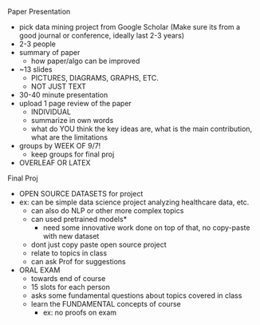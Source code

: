 
Paper Presentation
- pick data mining project from Google Scholar (Make sure its from a good journal or conference, ideally last 2-3 years)
- 2-3 people
- summary of paper
	- how paper/algo can be improved
- ~13 slides
	- PICTURES, DIAGRAMS, GRAPHS, ETC.
	- NOT JUST TEXT
- 30-40 minute presentation
- upload 1 page review of the paper
	- INDIVIDUAL
	- summarize in own words
	- what do YOU think the key ideas are, what is the main contribution, what are the limitations
- groups by WEEK OF 9/7!
	- keep groups for final proj
- OVERLEAF OR LATEX

Final Proj
- OPEN SOURCE DATASETS for project
- ex: can be simple data science project analyzing healthcare data, etc.
	- can also do NLP or other more complex topics
	- can used pretrained models*
		- need some innovative work done on top of that, no copy-paste with new dataset
	- dont just copy paste open source project
	- relate to topics in class
	- can ask Prof for suggestions
- ORAL EXAM
	- towards end of course
	- 15 slots for each person
	- asks some fundamental questions about topics covered in class
	- learn the FUNDAMENTAL concepts of course
		- ex: no proofs on exam